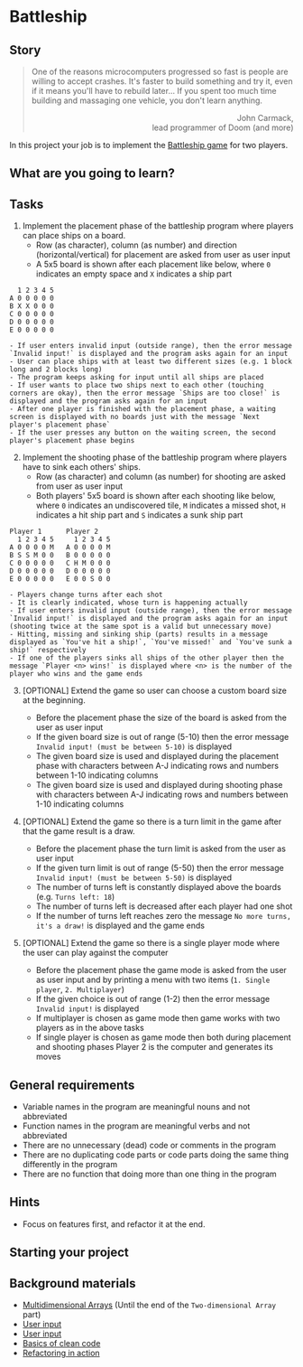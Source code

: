 # Battleship

## Story

> One of the reasons microcomputers progressed so fast is people are willing to
> accept crashes. It's faster to build something and try it, even if it means
> you'll have to rebuild later... If you spent too much time building and
> massaging one vehicle, you don't learn anything.
> <div style="text-align:right">John Carmack,<br>lead programmer of Doom (and more)</div>

In this project your job is to implement the
[Battleship game](https://en.wikipedia.org/wiki/Battleship_%28game%29) for two players.

## What are you going to learn?




## Tasks

1. Implement the placement phase of the battleship program where players can place ships on a board.
    - Row (as character), column (as number) and direction (horizontal/vertical) for placement are asked from user as user input
    - A 5x5 board is shown after each placement like below, where
`0` indicates an empty space and `X` indicates a ship part
```
  1 2 3 4 5
A 0 0 0 0 0
B X X 0 0 0
C 0 0 0 0 0
D 0 0 0 0 0
E 0 0 0 0 0
```
    - If user enters invalid input (outside range), then the error message `Invalid input!` is displayed and the program asks again for an input
    - User can place ships with at least two different sizes (e.g. 1 block long and 2 blocks long)
    - The program keeps asking for input until all ships are placed
    - If user wants to place two ships next to each other (touching corners are okay), then the error message `Ships are too close!` is displayed and the program asks again for an input
    - After one player is finished with the placement phase, a waiting screen is displayed with no boards just with the message `Next player's placement phase`
    - If the user presses any button on the waiting screen, the second player's placement phase begins

2. Implement the shooting phase of the battleship program where players have to sink each others' ships.
    - Row (as character) and column (as number) for shooting are asked from user as user input
    - Both players' 5x5 board is shown after each shooting like below, where
`0` indicates an undiscovered tile, `M` indicates a missed shot,
`H` indicates a hit ship part and `S` indicates a sunk ship part
```
Player 1      Player 2
  1 2 3 4 5     1 2 3 4 5
A 0 0 0 0 M   A 0 0 0 0 M
B S S M 0 0   B 0 0 0 0 0
C 0 0 0 0 0   C H M 0 0 0
D 0 0 0 0 0   D 0 0 0 0 0
E 0 0 0 0 0   E 0 0 S 0 0
```
    - Players change turns after each shot
    - It is clearly indicated, whose turn is happening actually
    - If user enters invalid input (outside range), then the error message `Invalid input!` is displayed and the program asks again for an input (shooting twice at the same spot is a valid but unnecessary move)
    - Hitting, missing and sinking ship (parts) results in a message displayed as `You've hit a ship!`, `You've missed!` and `You've sunk a ship!` respectively
    - If one of the players sinks all ships of the other player then the message `Player <n> wins!` is displayed where <n> is the number of the player who wins and the game ends

3. [OPTIONAL] Extend the game so user can choose a custom board size at the beginning.
    - Before the placement phase the size of the board is asked from the user as user input
    - If the given board size is out of range (5-10) then the error message `Invalid input! (must be between 5-10)` is displayed
    - The given board size is used and displayed during the placement phase with characters between A-J indicating rows and numbers between 1-10 indicating columns
    - The given board size is used and displayed during shooting phase with characters between A-J indicating rows and numbers between 1-10 indicating columns

4. [OPTIONAL] Extend the game so there is a turn limit in the game after that the game result is a draw.
    - Before the placement phase the turn limit is asked from the user as user input
    - If the given turn limit is out of range (5-50) then the error message `Invalid input! (must be between 5-50)` is displayed
    - The number of turns left is constantly displayed above the boards (e.g. `Turns left: 18`)
    - The number of turns left is decreased after each player had one shot
    - If the number of turns left reaches zero the message `No more turns, it's a draw!` is displayed and the game ends

5. [OPTIONAL] Extend the game so there is a single player mode where the user can play against the computer
    - Before the placement phase the game mode is asked from the user as user input and by printing a menu with two items (`1. Single player`, `2. Multiplayer`)
    - If the given choice is out of range (1-2) then the error message `Invalid input!` is displayed
    - If multiplayer is chosen as game mode then game works with two players as in the above tasks
    - If single player is chosen as game mode then both during placement and shooting phases Player 2 is the computer and generates its moves

## General requirements

- Variable names in the program are meaningful nouns and not abbreviated
- Function names in the program are meaningful verbs and not abbreviated
- There are no unnecessary (dead) code or comments in the program
- There are no duplicating code parts or code parts doing the same thing differently in the program
- There are no function that doing more than one thing in the program

## Hints

- Focus on features first, and refactor it at the end.

## Starting your project



## Background materials

- <i class="far fa-exclamation"></i> [Multidimensional Arrays](https://www.geeksforgeeks.org/multidimensional-arrays-in-java/) (Until the end of the `Two-dimensional Array` part)
- <i class="far fa-exclamation"></i> [User input](https://www.w3schools.com/java/java_user_input.asp)
- <i class="far fa-exclamation"></i> [User input](project/curriculum/materials/pages/java/exception-handling.md)
- <i class="far fa-exclamation"></i> [Basics of clean code](project/curriculum/materials/pages/general/clean-code.md)
- <i class="far fa-exclamation"></i> [Refactoring in action](project/curriculum/materials/pages/general/refactoring-in-action.md)
